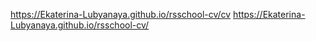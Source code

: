 https://Ekaterina-Lubyanaya.github.io/rsschool-cv/cv
https://Ekaterina-Lubyanaya.github.io/rsschool-cv/
